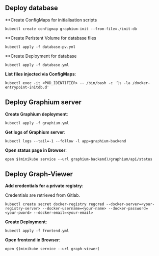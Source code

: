 ## Deploy database

**Create ConfigMaps for initialisation scripts

```shell
kubectl create configmap graphium-init --from-file=./init-db
```

**Create Peristent Volume for database files

```shell
kubectl apply -f database-pv.yml
```

**Create Deployment for database

```shell
kubectl apply -f database.yml
```

**List files injected via ConfigMaps**:

```shell
kubectl exec -it <POD_IDENTIFIER> -- /bin/bash -c 'ls -la /docker-entrypoint-initdb.d'
```

## Deploy Graphium server 

**Create Graphium deployment**:

````shell
kubectl apply -f graphium.yml
````

**Get logs of Graphium server**:

```shell
kubectl logs --tail=-1 --follow -l app=graphium-backend
```

**Open status page in Browser**:

```shell
open $(minikube service --url graphium-backend)/graphium/api/status
```

## Deploy Graph-Viewer

**Add credentials for a private registry**:

Credentials are retrieved from Gitlab.

```shell
kubectl create secret docker-registry regcred --docker-server=<your-registry-server> --docker-username=<your-name> --docker-password=<your-pword> --docker-email=<your-email>
```

**Create Deployment**:

````shell
kubectl apply -f frontend.yml
````

**Open frontend in Browser**:

```shell
open $(minikube service --url graph-viewer)
```